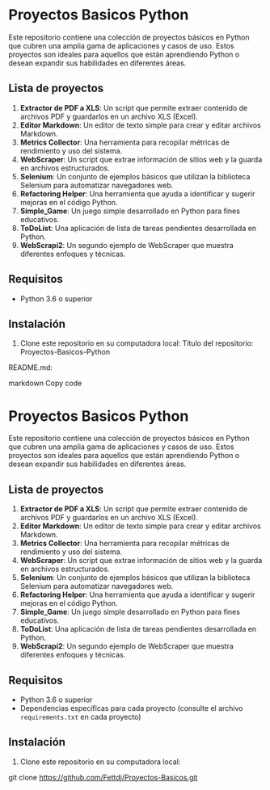 
# Proyectos Basicos Python

Este repositorio contiene una colección de proyectos básicos en Python que cubren una amplia gama de aplicaciones y casos de uso. Estos proyectos son ideales para aquellos que están aprendiendo Python o desean expandir sus habilidades en diferentes áreas.

## Lista de proyectos

1. **Extractor de PDF a XLS**: Un script que permite extraer contenido de archivos PDF y guardarlos en un archivo XLS (Excel).
2. **Editor Markdown**: Un editor de texto simple para crear y editar archivos Markdown.
3. **Metrics Collector**: Una herramienta para recopilar métricas de rendimiento y uso del sistema.
4. **WebScraper**: Un script que extrae información de sitios web y la guarda en archivos estructurados.
5. **Selenium**: Un conjunto de ejemplos básicos que utilizan la biblioteca Selenium para automatizar navegadores web.
6. **Refactoring Helper**: Una herramienta que ayuda a identificar y sugerir mejoras en el código Python.
7. **Simple_Game**: Un juego simple desarrollado en Python para fines educativos.
8. **ToDoList**: Una aplicación de lista de tareas pendientes desarrollada en Python.
9. **WebScrapi2**: Un segundo ejemplo de WebScraper que muestra diferentes enfoques y técnicas.

## Requisitos

- Python 3.6 o superior


## Instalación

1. Clone este repositorio en su computadora local:
Título del repositorio: Proyectos-Basicos-Python

README.md:

markdown
Copy code
# Proyectos Basicos Python

Este repositorio contiene una colección de proyectos básicos en Python que cubren una amplia gama de aplicaciones y casos de uso. Estos proyectos son ideales para aquellos que están aprendiendo Python o desean expandir sus habilidades en diferentes áreas.

## Lista de proyectos

1. **Extractor de PDF a XLS**: Un script que permite extraer contenido de archivos PDF y guardarlos en un archivo XLS (Excel).
2. **Editor Markdown**: Un editor de texto simple para crear y editar archivos Markdown.
3. **Metrics Collector**: Una herramienta para recopilar métricas de rendimiento y uso del sistema.
4. **WebScraper**: Un script que extrae información de sitios web y la guarda en archivos estructurados.
5. **Selenium**: Un conjunto de ejemplos básicos que utilizan la biblioteca Selenium para automatizar navegadores web.
6. **Refactoring Helper**: Una herramienta que ayuda a identificar y sugerir mejoras en el código Python.
7. **Simple_Game**: Un juego simple desarrollado en Python para fines educativos.
8. **ToDoList**: Una aplicación de lista de tareas pendientes desarrollada en Python.
9. **WebScrapi2**: Un segundo ejemplo de WebScraper que muestra diferentes enfoques y técnicas.

## Requisitos

- Python 3.6 o superior
- Dependencias específicas para cada proyecto (consulte el archivo `requirements.txt` en cada proyecto)

## Instalación

1. Clone este repositorio en su computadora local:

git clone https://github.com/Fettdj/Proyectos-Basicos.git


